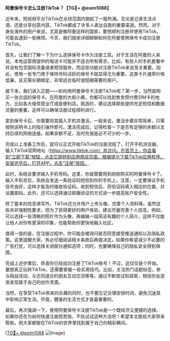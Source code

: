 **阿曼保号卡怎么注册TikTok？【TG💪+ @esim1088】**

近年来，短视频平台TikTok在全球范围内掀起了一股热潮。无论是记录生活点滴，还是分享创意内容，TikTok都成了许多人表达自我的重要渠道。然而，对于身处海外的用户来说，尤其是像阿曼这样的国家，要想顺利注册并使用TikTok，可能会遇到一些麻烦。今天，我们就来详细聊聊如何在阿曼使用保号卡成功注册TikTok。

首先，让我们了解一下为什么选择保号卡作为注册工具。对于生活在阿曼的人来说，本地运营商提供的电话卡可能并不适合所有需求。比如，有些人的手机套餐中并没有包含国际流量或者短信服务，而这些功能对注册TikTok来说至关重要。因此，使用一张专门用于保持号码活跃的保号卡就显得尤为重要。这类卡片通常价格低廉，且无需长期绑定，非常适合临时或短期需要的用户。

接下来，我们进入正题——如何用阿曼保号卡注册TikTok呢？第一步，当然是购买一张合适的保号卡。在阿曼的大街小巷，你都可以找到售卖预付费SIM卡的地方，比如各大电信营业厅或是便利店。挑选时，建议选择那些提供充足短信和数据流量的套餐，这样可以确保注册过程顺利进行。

拿到保号卡后，你需要将其插入手机并激活。一般来说，激活步骤非常简单，只需按照说明书上的指引操作即可。激活完成后，记得检查一下是否有足够的余额以支持后续的网络连接。如果余额不足，及时充值是必不可少的一步。

完成以上准备工作后，就可以正式开始TikTok的注册流程了。打开手机浏览器，输入TikTok官网地址（https://www.tiktok.com）并访问。在首页上，你会看到“立即下载”按钮，点击它跳转到应用商店页面，根据提示下载TikTok应用程序。安装完毕后，打开APP，点击“注册”按钮。

此时，系统会要求输入手机号码。这里，你就需要用到刚刚购买的阿曼保号卡了。输入手机号后，系统会发送一条验证码短信到你的手机上。注意，一定要保证手机信号良好，这样才能及时接收验证码。收到短信后，将验证码填入相应的位置，并设置密码。此外，还可以选择通过邮箱验证的方式进一步提高账户安全性。

除了基本的信息填写外，TikTok还允许用户上传头像、完善个人资料等。虽然这些并非强制性要求，但为了获得更好的用户体验，建议尽量完善个人信息。例如，可以选择一张清晰的照片作为头像，再编辑一段简洁有趣的个人简介，这样不仅能让他人对你有更深的印象，也能帮助你更快地融入社区。

值得一提的是，在注册过程中，你可能会被询问是否同意接受推送通知以及隐私政策。这里提醒大家，务必仔细阅读相关条款后再做决定。如果你希望减少不必要的广告打扰，可以选择关闭部分通知选项；同时，也要确保自己的隐私安全得到保障。

完成上述步骤后，恭喜你已经成功注册了TikTok账号！不过，这仅仅是个开始。要想真正玩转TikTok，还需要掌握一些实用技巧。比如，关注热门话题标签，参与挑战活动，与志同道合的朋友互动交流等等。通过不断尝试和探索，相信你会逐渐发现属于自己的创作灵感。

当然，在享受TikTok带来的乐趣的同时，也不要忘记合理安排时间，避免沉迷其中影响正常生活。毕竟，健康的生活方式才是最重要的。

最后，再次强调一下，使用阿曼保号卡注册TikTok是一个既经济又便捷的选择。如果你还在为如何快速注册而苦恼，不妨试试这种方法吧！希望本文能给大家带来帮助，祝大家都能在TikTok的世界里找到属于自己的精彩瞬间。

[[TG💪+ @esim1088](https://t.me/s/esim1088) ![Image](https://i.postimg.cc/4NQfJmqS/Snipaste-2025-05-13-00-14-12.png)]